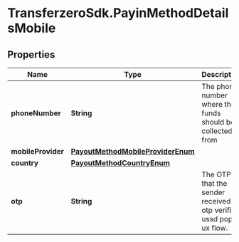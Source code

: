 # TransferzeroSdk.PayinMethodDetailsMobile

## Properties
Name | Type | Description | Notes
------------ | ------------- | ------------- | -------------
**phoneNumber** | **String** | The phone number where the funds should be collected from | [optional] 
**mobileProvider** | [**PayoutMethodMobileProviderEnum**](PayoutMethodMobileProviderEnum.md) |  | [optional] 
**country** | [**PayoutMethodCountryEnum**](PayoutMethodCountryEnum.md) |  | [optional] 
**otp** | **String** | The OTP that the sender received in otp verified ussd popup ux flow. | [optional] 


